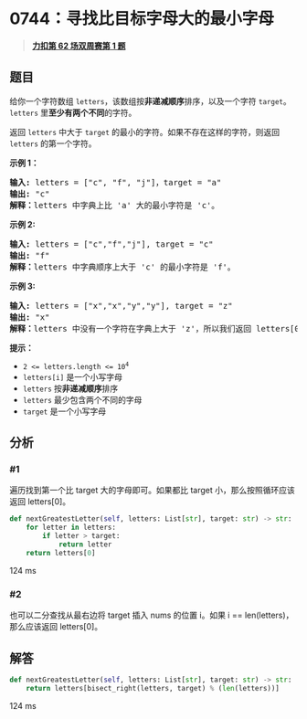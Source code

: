 # 0744：寻找比目标字母大的最小字母


> <u>**[力扣第 62 场双周赛第 1 题](https://leetcode.cn/problems/find-smallest-letter-greater-than-target/)**</u>

## 题目

<p>给你一个字符数组 <code>letters</code>，该数组按<strong>非递减顺序</strong>排序，以及一个字符 <code>target</code>。<code>letters</code> 里<strong>至少有两个不同</strong>的字符。</p>

<p>返回 <code>letters</code> 中大于 <code>target</code> 的最小的字符。如果不存在这样的字符，则返回 <code>letters</code> 的第一个字符。</p>



<p><strong>示例 1：</strong></p>

<pre>
<strong>输入: </strong>letters = ["c", "f", "j"]，target = "a"
<strong>输出:</strong> "c"
<strong>解释：</strong>letters 中字典上比 'a' 大的最小字符是 'c'。</pre>

<p><strong>示例 2:</strong></p>

<pre>
<strong>输入:</strong> letters = ["c","f","j"], target = "c"
<strong>输出:</strong> "f"
<strong>解释：</strong>letters 中字典顺序上大于 'c' 的最小字符是 'f'。</pre>

<p><strong>示例 3:</strong></p>

<pre>
<strong>输入:</strong> letters = ["x","x","y","y"], target = "z"
<strong>输出:</strong> "x"
<strong>解释：</strong>letters 中没有一个字符在字典上大于 'z'，所以我们返回 letters[0]。</pre>



<p><strong>提示：</strong></p>

<ul>
<li><code>2 &lt;= letters.length &lt;= 10<sup>4</sup></code></li>
<li><code>letters[i]</code> 是一个小写字母</li>
<li><code>letters</code> 按<strong>非递减顺序</strong>排序</li>
<li><code>letters</code> 最少包含两个不同的字母</li>
<li><code>target</code> 是一个小写字母</li>
</ul>


## 分析

### #1

遍历找到第一个比 target 大的字母即可。如果都比 target 小，那么按照循环应该返回 letters[0]。

```python
def nextGreatestLetter(self, letters: List[str], target: str) -> str:
	for letter in letters:
		if letter > target:
			return letter
	return letters[0]
```

124 ms

### #2

也可以二分查找从最右边将 target 插入 nums 的位置 i。如果 i == len(letters)，那么应该返回 letters[0]。

## 解答

```python
def nextGreatestLetter(self, letters: List[str], target: str) -> str:
	return letters[bisect_right(letters, target) % (len(letters))]
```

124 ms

